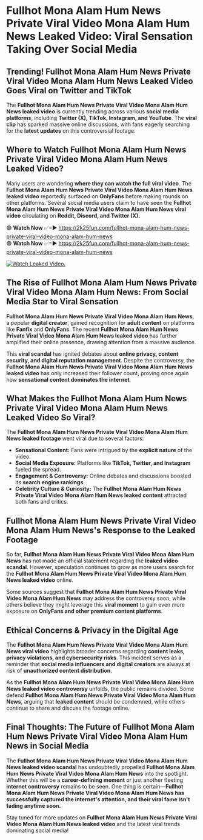 # Fullhot Mona Alam Hum News Private Viral Video Mona Alam Hum News Leaked Video: Viral Sensation Taking Over Social Media

## **Trending! Fullhot Mona Alam Hum News Private Viral Video Mona Alam Hum News Leaked Video Goes Viral on Twitter and TikTok**
The **Fullhot Mona Alam Hum News Private Viral Video Mona Alam Hum News leaked video** is currently trending across various **social media platforms**, including **Twitter (X), TikTok, Instagram, and YouTube**. The **viral clip** has sparked massive online discussions, with fans eagerly searching for the **latest updates** on this controversial footage.

## **Where to Watch Fullhot Mona Alam Hum News Private Viral Video Mona Alam Hum News Leaked Video?**
Many users are wondering **where they can watch the full viral video**. The **Fullhot Mona Alam Hum News Private Viral Video Mona Alam Hum News leaked video** reportedly surfaced on **OnlyFans** before making rounds on other platforms. Several social media users claim to have seen the **Fullhot Mona Alam Hum News Private Viral Video Mona Alam Hum News viral video** circulating on **Reddit, Discord, and Twitter (X).**

🟢 **Watch Now** ✅=► https://2k25fun.com/fullhot-mona-alam-hum-news-private-viral-video-mona-alam-hum-news  
🟢 **Watch Now** ✅=► https://2k25fun.com/fullhot-mona-alam-hum-news-private-viral-video-mona-alam-hum-news  

[![Watch Leaked Video.](https://miro.medium.com/v2/resize:fit:828/format:webp/1*cilzJN44JGOrTw9NJCrNHA.gif "Watch Leaked Video")](https://2k25fun.com/fullhot-mona-alam-hum-news-private-viral-video-mona-alam-hum-news)

## **The Rise of Fullhot Mona Alam Hum News Private Viral Video Mona Alam Hum News: From Social Media Star to Viral Sensation**
**Fullhot Mona Alam Hum News Private Viral Video Mona Alam Hum News**, a popular **digital creator**, gained recognition for **adult content** on platforms like **Fanfix** and **OnlyFans**. The recent **Fullhot Mona Alam Hum News Private Viral Video Mona Alam Hum News leaked video** has further amplified their online presence, drawing attention from a massive audience.

This **viral scandal** has ignited debates about **online privacy, content security, and digital reputation management**. Despite the controversy, the **Fullhot Mona Alam Hum News Private Viral Video Mona Alam Hum News leaked video** has only increased their follower count, proving once again how **sensational content dominates the internet**.

## **What Makes the Fullhot Mona Alam Hum News Private Viral Video Mona Alam Hum News Leaked Video So Viral?**
The **Fullhot Mona Alam Hum News Private Viral Video Mona Alam Hum News leaked footage** went viral due to several factors:
- **Sensational Content:** Fans were intrigued by the **explicit nature** of the video.
- **Social Media Exposure:** Platforms like **TikTok, Twitter, and Instagram** fueled the spread.
- **Engagement & Controversy:** Online debates and discussions boosted its **search engine rankings**.
- **Celebrity Culture & Curiosity:** The **Fullhot Mona Alam Hum News Private Viral Video Mona Alam Hum News leaked content** attracted both fans and critics.

## **Fullhot Mona Alam Hum News Private Viral Video Mona Alam Hum News's Response to the Leaked Footage**
So far, **Fullhot Mona Alam Hum News Private Viral Video Mona Alam Hum News** has not made an official statement regarding the **leaked video scandal**. However, speculation continues to grow as more users search for the **Fullhot Mona Alam Hum News Private Viral Video Mona Alam Hum News leaked video** online.

Some sources suggest that **Fullhot Mona Alam Hum News Private Viral Video Mona Alam Hum News** may address the controversy soon, while others believe they might leverage this **viral moment** to gain even more exposure on **OnlyFans and other premium content platforms**.

## **Ethical Concerns & Privacy in the Digital Age**
The **Fullhot Mona Alam Hum News Private Viral Video Mona Alam Hum News viral video** highlights broader concerns regarding **content leaks, privacy violations, and cybersecurity risks**. This incident serves as a reminder that **social media influencers and digital creators** are always at risk of **unauthorized content distribution**.

As the **Fullhot Mona Alam Hum News Private Viral Video Mona Alam Hum News leaked video controversy** unfolds, the public remains divided. Some defend **Fullhot Mona Alam Hum News Private Viral Video Mona Alam Hum News**, arguing that **leaked content** should be condemned, while others continue to share and discuss the footage online.

## **Final Thoughts: The Future of Fullhot Mona Alam Hum News Private Viral Video Mona Alam Hum News in Social Media**
The **Fullhot Mona Alam Hum News Private Viral Video Mona Alam Hum News leaked video scandal** has undoubtedly propelled **Fullhot Mona Alam Hum News Private Viral Video Mona Alam Hum News** into the spotlight. Whether this will be a **career-defining moment** or just another fleeting **internet controversy** remains to be seen. One thing is certain—**Fullhot Mona Alam Hum News Private Viral Video Mona Alam Hum News has successfully captured the internet's attention, and their viral fame isn't fading anytime soon.**

Stay tuned for more updates on **Fullhot Mona Alam Hum News Private Viral Video Mona Alam Hum News leaked video** and the latest viral trends dominating social media!